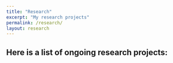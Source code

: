 ```yaml
---
title: "Research"
excerpt: "My research projects"
permalink: /research/
layout: research
---
```


## **Here is a list of ongoing  research projects:**
